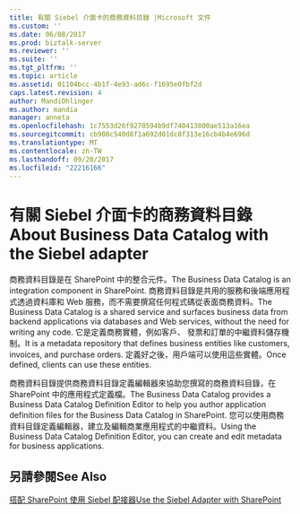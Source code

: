 ```yaml
---
title: 有關 Siebel 介面卡的商務資料目錄 |Microsoft 文件
ms.custom: ''
ms.date: 06/08/2017
ms.prod: biztalk-server
ms.reviewer: ''
ms.suite: ''
ms.tgt_pltfrm: ''
ms.topic: article
ms.assetid: 01104bcc-4b1f-4e93-ad6c-f1695e0fbf2d
caps.latest.revision: 4
author: MandiOhlinger
ms.author: mandia
manager: anneta
ms.openlocfilehash: 1c7553d26f9270594b9df740413800ae513a16ea
ms.sourcegitcommit: cb908c540d8f1a692d01dc8f313e16cb4b4e696d
ms.translationtype: MT
ms.contentlocale: zh-TW
ms.lasthandoff: 09/20/2017
ms.locfileid: "22216166"
---
```

# <a name="about-business-data-catalog-with-the-siebel-adapter"></a><span data-ttu-id="10da9-102">有關 Siebel 介面卡的商務資料目錄</span><span class="sxs-lookup"><span data-stu-id="10da9-102">About Business Data Catalog with the Siebel adapter</span></span>
<span data-ttu-id="10da9-103">商務資料目錄是在 SharePoint 中的整合元件。</span><span class="sxs-lookup"><span data-stu-id="10da9-103">The Business Data Catalog is an integration component in SharePoint.</span></span> <span data-ttu-id="10da9-104">商務資料目錄是共用的服務和後端應用程式透過資料庫和 Web 服務，而不需要撰寫任何程式碼從表面商務資料。</span><span class="sxs-lookup"><span data-stu-id="10da9-104">The Business Data Catalog is a shared service and surfaces business data from backend applications via databases and Web services, without the need for writing any code.</span></span> <span data-ttu-id="10da9-105">它是定義商務實體，例如客戶、 發票和訂單的中繼資料儲存機制。</span><span class="sxs-lookup"><span data-stu-id="10da9-105">It is a metadata repository that defines business entities like customers, invoices, and purchase orders.</span></span> <span data-ttu-id="10da9-106">定義好之後，用戶端可以使用這些實體。</span><span class="sxs-lookup"><span data-stu-id="10da9-106">Once defined, clients can use these entities.</span></span>  
  
 <span data-ttu-id="10da9-107">商務資料目錄提供商務資料目錄定義編輯器來協助您撰寫的商務資料目錄，在 SharePoint 中的應用程式定義檔。</span><span class="sxs-lookup"><span data-stu-id="10da9-107">The Business Data Catalog provides a Business Data Catalog Definition Editor to help you author application definition files for the Business Data Catalog in SharePoint.</span></span> <span data-ttu-id="10da9-108">您可以使用商務資料目錄定義編輯器，建立及編輯商業應用程式的中繼資料。</span><span class="sxs-lookup"><span data-stu-id="10da9-108">Using the Business Data Catalog Definition Editor, you can create and edit metadata for business applications.</span></span>  
  
## <a name="see-also"></a><span data-ttu-id="10da9-109">另請參閱</span><span class="sxs-lookup"><span data-stu-id="10da9-109">See Also</span></span>  
 [<span data-ttu-id="10da9-110">搭配 SharePoint 使用 Siebel 配接器</span><span class="sxs-lookup"><span data-stu-id="10da9-110">Use the Siebel Adapter with SharePoint</span></span>](../../adapters-and-accelerators/adapter-siebel/use-the-siebel-adapter-with-sharepoint.md)